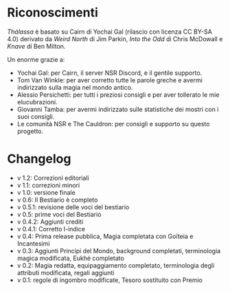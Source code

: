 # Riconoscimenti

*Thálassa* è basato su Cairn di Yochai Gal (rilascio con licenza CC BY-SA 4.0) derivato da *Weird North* di Jim Parkin, *Into the Odd* di Chris McDowall e *Knave* di Ben Milton.

Un enorme grazie a:

- Yochai Gal: per Cairn, il server NSR Discord, e il gentile supporto.
- Tom Van Winkle: per aver corretto tutte le parole greche e avermi indirizzato sulla magia nel mondo antico.
- Alessio Persichetti: per tutti i preziosi consigli e per aver tollerato le mie elucubrazioni.
- Giovanni Tamba: per avermi indirizzato sulle statistiche dei mostri con i suoi consigli.
- Le comunità NSR e The Cauldron: per consigli e supporto su questo progetto.

# Changelog

- v 1.2: Correzioni editoriali
- v 1.1: correzioni minori
- v 1.0: versione finale
- v 0.6: Il Bestiario è completo
- v 0.5.1: revisione delle voci del bestiario
- v 0.5: prime voci del Bestiario
- v 0.4.2: Aggiunti crediti
- v 0.4.1: Corretto l-indice
- v 0.4: Prima release pubblica, Magia completata con Goïteia e Incantesimi
- v 0.3: Aggiunti Principi del Mondo, background completati, terminologia magica modificata, Eukhé completato
- v 0.2: Magia redatta, equipaggiamento completato, terminologia degli attributi modificata, regali aggiunti
- v 0.1: regole di ingombro modificate, Tesoro sostituito con Premio